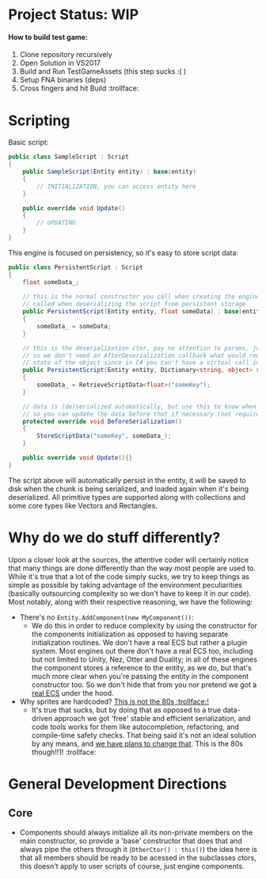 # Project Status: WIP

#### How to build test game:
1. Clone repository recursively
3. Open Solution in VS2017
3. Build and Run TestGameAssets (this step sucks :( )
3. Setup FNA binaries (deps)
7. Cross fingers and hit Build :trollface:

# Scripting
Basic script:
```C#
public class SampleScript : Script
{
    public SampleScript(Entity entity) : base(entity)
    {
        // INITIALIZATION, you can access entity here
    }

    public override void Update()
    {
        // UPDATING
    }
}
```
This engine is focused on persistency, so it's easy to store script data:
```C#
public class PersistentScript : Script
{
    float someData_;
    
    // this is the normal constructor you call when creating the engine for the first time, it's not
    // called when deserializing the script from persistent storage
    public PersistentScript(Entity entity, float someData) : base(entity)
    {
        someData_ = someData;
    }

    // this is the deserialization ctor, pay no attention to params, just alt-enter it, we do this
    // so we don't need an AfterDeserialization callback what would require us to track initialization
    // state of the object since in C# you can't have a virtual call in the base class ctor
    public PersistentScript(Entity entity, Dictionary<string, object> scriptData) : base(entity, scriptData)
    {
        someData_ = RetrieveScriptData<float>("someKey");
    }

    // data is (de)serialized automatically, but use this to know when script is being serialized
    // so you can update the data before that if necessary (not required)
    protected override void BeforeSerialization()
    {
        StoreScriptData("someKey", someData_);
    }

    public override void Update(){}
}
```
The script above will automatically persist in the entity, it will be saved to disk when the chunk is being serialized, and loaded again when it's being deserialized. All primitive types are supported along with collections and some core types like Vectors and Rectangles.

# Why do we do stuff differently?

Upon a closer look at the sources, the attentive coder will certainly notice that many things are done differently than the way most people are used to. While it's true that a lot of the code simply sucks, we try to keep things as simple as possible by taking advantage of the environment peculiarities (basically outsourcing complexity so we don't have to keep it in our code). Most notably, along with their respective reasoning, we have the following:

- There's no `Entity.AddComponent(new MyComponent())`:
	- We do this in order to reduce complexity by using the constructor for the components initialization as opposed to having separate initialization routines. We don't have a real ECS but rather a plugin system. Most engines out there don't have a real ECS too, including but not limited to Unity, Nez, Otter and Duality; in all of these engines the component stores a reference to the entity, as we do, but that's much more clear when you're passing the entity in the component constructor too. So we don't hide that from you nor pretend we got a [real ECS](https://github.com/nem0/LumixEngine/tree/master/src/engine) under the hood.
- Why sprites are hardcoded? [This is not the 80s :trollface:!](https://gitter.im/nem0/LumixEngine?at=59ec9d075c40c1ba79d07a43)
	- It's true that sucks, but by doing that as opposed to a true data-driven approach we got 'free' stable and efficient serialization, and code tools works for them like autocompletion, refactoring, and compile-time safety checks. That being said it's not an ideal solution by any means, and [we have plans to change that](https://github.com/Alan-FGR/aelum/issues/3). This is the 80s though!!1! :trollface:

# General Development Directions
## Core
- Components should always initialize all its non-private members on the main constructor, so provide a 'base' constructor that does that and always pipe the others through it (`OtherCtor() : this()`) the idea here is that all members should be ready to be acessed in the subclasses ctors, this doesn't apply to user scripts of course, just engine components.
